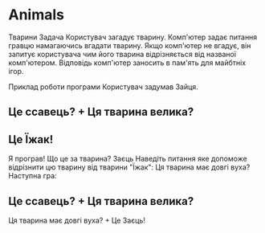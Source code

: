 # Animals

Тварини
Задача
Користувач загадує тварину. Комп'ютер задає питання гравцю намагаючись вгадати тварину. Якщо комп'ютер не вгадує, він запитує користувача чим його тварина відрізняється від названої комп'ютером. Відповідь комп'ютер заносить в пам'ять для майбтніх ігор.

Приклад роботи програми
Користувач задумав Зайця.

Це ссавець?
+
Ця тварина велика?
-
Це Їжак!
-
Я програв!
Що це за тварина?
Заєць
Наведіть питання яке допоможе відрізнити цю тварину від тварини "Їжак":
Ця тварина має довгі вуха?
Наступна гра:

Це ссавець?
+
Ця тварина велика?
-
Ця тварина має довгі вуха?
+
Це Заєць!
